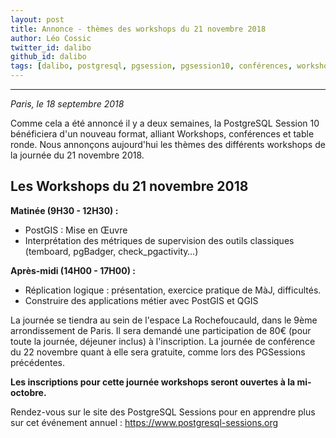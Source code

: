 ```yaml
---
layout: post
title: Annonce - thèmes des workshops du 21 novembre 2018
author: Léo Cossic
twitter_id: dalibo
github_id: dalibo
tags: [dalibo, postgresql, pgsession, pgsession10, conférences, workshops]
---
```


---

*Paris, le 18 septembre 2018*

Comme cela a été annoncé il y a deux semaines, la PostgreSQL Session 10 bénéficiera d'un nouveau format, alliant Workshops, conférences et table ronde. Nous annonçons aujourd'hui les thèmes des différents workshops de la journée du 21 novembre 2018.

<!--MORE-->

## Les Workshops du 21 novembre 2018

**Matinée (9H30 - 12H30) :**
   * PostGIS : Mise en Œuvre
   * Interprétation des métriques de supervision des outils classiques (temboard, pgBadger, check_pgactivity…)

**Après-midi (14H00 - 17H00) :**
   * Réplication logique : présentation, exercice pratique de MàJ, difficultés.
   * Construire des applications métier avec PostGIS et QGIS
   
La journée se tiendra au sein de l'espace La Rochefoucauld, dans le 9ème arrondissement de Paris. Il sera demandé une participation de 80€ (pour toute la journée, déjeuner inclus) à l'inscription. La journée de conférence du 22 novembre quant à elle sera gratuite, comme lors des PGSessions précédentes.

**Les inscriptions pour cette journée workshops seront ouvertes à la mi-octobre.**

Rendez-vous sur le site des PostgreSQL Sessions pour en apprendre plus sur cet événement annuel : https://www.postgresql-sessions.org
